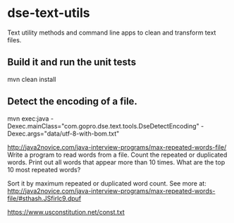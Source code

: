 # dse-text-utils
Text utility methods and command line apps to clean and transform text files.

## Build it and run the unit tests
mvn clean install

## Detect the encoding of a file.
mvn exec:java -Dexec.mainClass="com.gopro.dse.text.tools.DseDetectEncoding" -Dexec.args="data/utf-8-with-bom.txt"





http://java2novice.com/java-interview-programs/max-repeated-words-file/
Write a program to read words from a file. Count the repeated or duplicated words.
Print out all words that appear more than 10 times.
What are the top 10 most repeated words?

Sort it by maximum repeated or duplicated word count.
See more at: http://java2novice.com/java-interview-programs/max-repeated-words-file/#sthash.JSfirlc9.dpuf

https://www.usconstitution.net/const.txt
